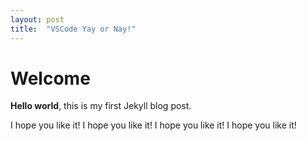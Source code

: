 ```yaml
---
layout: post
title:  "VSCode Yay or Nay!"
---
```


# Welcome

**Hello world**, this is my first Jekyll blog post.

I hope you like it! I hope you like it! I hope you like it! I hope you like it!